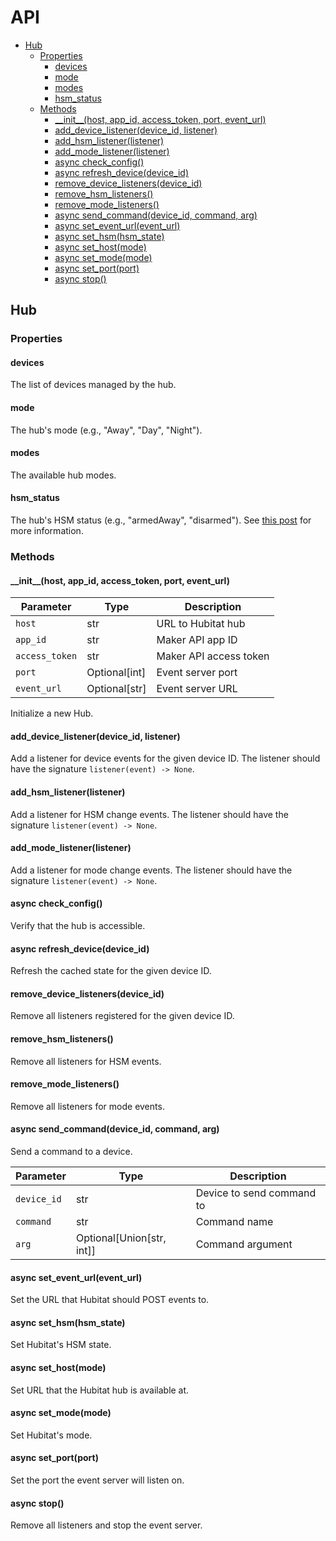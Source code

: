 # API

<!-- vim-markdown-toc GFM -->

* [Hub](#hub)
	* [Properties](#properties)
		* [devices](#devices)
		* [mode](#mode)
		* [modes](#modes)
		* [hsm_status](#hsm_status)
	* [Methods](#methods)
		* [\_\_init\_\_(host, app_id, access_token, port, event_url)](#__init__host-app_id-access_token-port-event_url)
		* [add_device_listener(device_id, listener)](#add_device_listenerdevice_id-listener)
		* [add_hsm_listener(listener)](#add_hsm_listenerlistener)
		* [add_mode_listener(listener)](#add_mode_listenerlistener)
		* [async check_config()](#async-check_config)
		* [async refresh_device(device_id)](#async-refresh_devicedevice_id)
		* [remove_device_listeners(device_id)](#remove_device_listenersdevice_id)
		* [remove_hsm_listeners()](#remove_hsm_listeners)
		* [remove_mode_listeners()](#remove_mode_listeners)
		* [async send_command(device_id, command, arg)](#async-send_commanddevice_id-command-arg)
		* [async set_event_url(event_url)](#async-set_event_urlevent_url)
		* [async set_hsm(hsm_state)](#async-set_hsmhsm_state)
		* [async set_host(mode)](#async-set_hostmode)
		* [async set_mode(mode)](#async-set_modemode)
		* [async set_port(port)](#async-set_portport)
		* [async stop()](#async-stop)

<!-- vim-markdown-toc -->

## Hub

### Properties

#### devices

The list of devices managed by the hub.

#### mode

The hub's mode (e.g., "Away", "Day", "Night").

#### modes

The available hub modes.

#### hsm_status

The hub's HSM status (e.g., "armedAway", "disarmed"). See [this post](https://community.hubitat.com/t/hubitat-safety-monitor-api/934/3) for more information.

### Methods

#### \_\_init\_\_(host, app_id, access_token, port, event_url)

| Parameter      | Type          | Description            |
| -------------- | ------------- | ---------------------- |
| `host`         | str           | URL to Hubitat hub     |
| `app_id`       | str           | Maker API app ID       |
| `access_token` | str           | Maker API access token |
| `port`         | Optional[int] | Event server port      |
| `event_url`    | Optional[str] | Event server URL       |

Initialize a new Hub.

#### add_device_listener(device_id, listener)

Add a listener for device events for the given device ID. The listener should have the signature `listener(event) -> None`.

#### add_hsm_listener(listener)

Add a listener for HSM change events. The listener should have the signature `listener(event) -> None`.

#### add_mode_listener(listener)

Add a listener for mode change events. The listener should have the signature `listener(event) -> None`.

#### async check_config()

Verify that the hub is accessible.

#### async refresh_device(device_id)

Refresh the cached state for the given device ID.

#### remove_device_listeners(device_id)

Remove all listeners registered for the given device ID.

#### remove_hsm_listeners()

Remove all listeners for HSM events.

#### remove_mode_listeners()

Remove all listeners for mode events.

#### async send_command(device_id, command, arg)

Send a command to a device.

| Parameter   | Type                      | Description               |
| ----------- | ------------------------- | ------------------------- |
| `device_id` | str                       | Device to send command to |
| `command`   | str                       | Command name              |
| `arg`       | Optional[Union[str, int]] | Command argument          |

#### async set_event_url(event_url)

Set the URL that Hubitat should POST events to.

#### async set_hsm(hsm_state)

Set Hubitat's HSM state.

#### async set_host(mode)

Set URL that the Hubitat hub is available at.

#### async set_mode(mode)

Set Hubitat's mode.

#### async set_port(port)

Set the port the event server will listen on.

#### async stop()

Remove all listeners and stop the event server.
